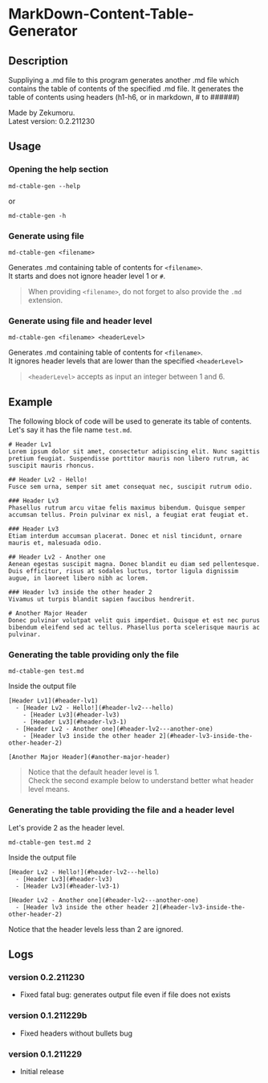 # MarkDown-Content-Table-Generator
## Description
Suppliying a .md file to this program generates another .md file which contains the table of contents of the specified .md file. It generates the table of contents using headers (h1-h6, or in markdown, # to ######)

Made by Zekumoru.\
Latest version: 0.2.211230

## Usage
### Opening the help section
```
md-ctable-gen --help
```

or

```
md-ctable-gen -h
```

### Generate using file
```
md-ctable-gen <filename>
```

Generates .md containing table of contents for `<filename>`.\
It starts and does not ignore header level 1 or `#`.

> When providing `<filename>`, do not forget to also provide the `.md` extension.

### Generate using file and header level
```
md-ctable-gen <filename> <headerLevel>
```

Generates .md containing table of contents for `<filename>`.\
It ignores header levels that are lower than the specified `<headerLevel>`

> `<headerLevel>` accepts as input an integer between 1 and 6.

## Example
The following block of code will be used to generate its table of contents.\
Let's say it has the file name `test.md`.

```
# Header Lv1
Lorem ipsum dolor sit amet, consectetur adipiscing elit. Nunc sagittis pretium feugiat. Suspendisse porttitor mauris non libero rutrum, ac suscipit mauris rhoncus.

## Header Lv2 - Hello!
Fusce sem urna, semper sit amet consequat nec, suscipit rutrum odio.

### Header Lv3
Phasellus rutrum arcu vitae felis maximus bibendum. Quisque semper accumsan tellus. Proin pulvinar ex nisl, a feugiat erat feugiat et.

### Header Lv3
Etiam interdum accumsan placerat. Donec et nisl tincidunt, ornare mauris et, malesuada odio.

## Header Lv2 - Another one
Aenean egestas suscipit magna. Donec blandit eu diam sed pellentesque. Duis efficitur, risus at sodales luctus, tortor ligula dignissim augue, in laoreet libero nibh ac lorem.

### Header lv3 inside the other header 2
Vivamus ut turpis blandit sapien faucibus hendrerit.

# Another Major Header
Donec pulvinar volutpat velit quis imperdiet. Quisque et est nec purus bibendum eleifend sed ac tellus. Phasellus porta scelerisque mauris ac pulvinar.
```

### Generating the table providing only the file
```
md-ctable-gen test.md
```

Inside the output file
```
[Header Lv1](#header-lv1)
  - [Header Lv2 - Hello!](#header-lv2---hello)
    - [Header Lv3](#header-lv3)
    - [Header Lv3](#header-lv3-1)
  - [Header Lv2 - Another one](#header-lv2---another-one)
    - [Header lv3 inside the other header 2](#header-lv3-inside-the-other-header-2)

[Another Major Header](#another-major-header)

```

> Notice that the default header level is 1.\
> Check the second example below to understand better what header level means.

### Generating the table providing the file and a header level
Let's provide 2 as the header level.

```
md-ctable-gen test.md 2
```

Inside the output file
```
[Header Lv2 - Hello!](#header-lv2---hello)
  - [Header Lv3](#header-lv3)
  - [Header Lv3](#header-lv3-1)

[Header Lv2 - Another one](#header-lv2---another-one)
  - [Header lv3 inside the other header 2](#header-lv3-inside-the-other-header-2)

```

Notice that the header levels less than 2 are ignored.

## Logs
### version 0.2.211230
- Fixed fatal bug: generates output file even if file does not exists

### version 0.1.211229b
- Fixed headers without bullets bug

### version 0.1.211229
- Initial release
